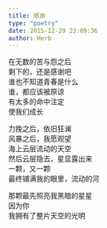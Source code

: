 ```yaml
---  
title: 感谢  
type: "poetry"  
date: 2015-12-29 23:09:36  
author: Herb  
---  
```

在无数的苦与怨之后  
剩下的，还是感谢吧  
谁也不知道青春是什么  
谁，都应该被原谅  
有太多的命中注定  
使我们成长  

力挽之后，依旧狂澜  
风暴之后，我愿观望  
海上云层流动的天空  
然后云层隐去，星显露出来  
一颗，又一颗  
最终铺满我的眼里，流动的河  

那颗最先照亮我黑暗的星星  
因为你  
我拥有了整片天空的光明